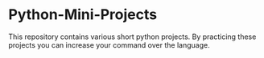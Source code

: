 # Python-Mini-Projects
This repository contains various short python projects. By practicing these projects you can increase your command over the language.
